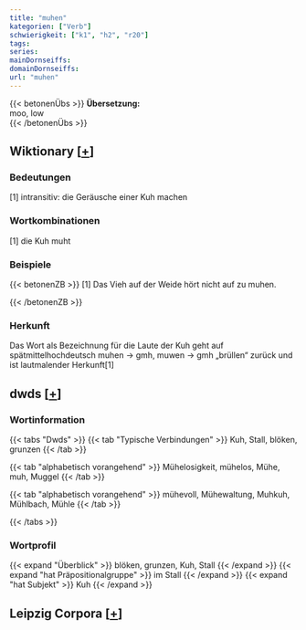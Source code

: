 ```yaml
---
title: "muhen"
kategorien: ["Verb"]
schwierigkeit: ["k1", "h2", "r20"]
tags:
series:
mainDornseiffs:
domainDornseiffs:
url: "muhen"
---
```


{{< betonenÜbs >}}
**Übersetzung:**  
moo, low  
{{< /betonenÜbs >}}

## Wiktionary [[+](https://de.wiktionary.org/wiki/muhen)]

### Bedeutungen
[1] intransitiv: die Geräusche einer Kuh machen  

### Wortkombinationen
[1] die Kuh muht  

### Beispiele
{{< betonenZB >}}
[1] Das Vieh auf der Weide hört nicht auf zu muhen.  

{{< /betonenZB >}}
### Herkunft
Das Wort als Bezeichnung für die Laute der Kuh geht auf spätmittelhochdeutsch muhen → gmh, muwen → gmh „brüllen“ zurück und ist lautmalender Herkunft[1]  



## dwds [[+](https://www.dwds.de/wb/muhen)]

### Wortinformation
{{< tabs "Dwds" >}}
{{< tab "Typische Verbindungen" >}}
Kuh, Stall, blöken, grunzen
{{< /tab >}}

{{< tab "alphabetisch vorangehend" >}}
Mühelosigkeit, mühelos, Mühe, muh, Muggel
{{< /tab >}}

{{< tab "alphabetisch vorangehend" >}}
mühevoll, Mühewaltung, Muhkuh, Mühlbach, Mühle
{{< /tab >}}

{{< /tabs >}}

### Wortprofil
{{< expand "Überblick" >}} blöken, grunzen, Kuh, Stall {{< /expand >}}
{{< expand "hat Präpositionalgruppe" >}} im Stall {{< /expand >}}
{{< expand "hat Subjekt" >}} Kuh {{< /expand >}}

## Leipzig Corpora [[+](https://corpora.uni-leipzig.de/en/res?word=muhen&corpusId=deu_newscrawl-public_2018)]

